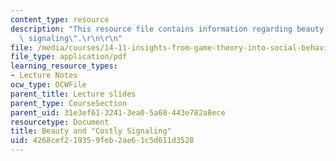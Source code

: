 ```yaml
---
content_type: resource
description: "This resource file contains information regarding beauty and \"costly\
  \ signaling\".\r\n\r\n"
file: /media/courses/14-11-insights-from-game-theory-into-social-behavior-fall-2013/4268cef219359feb2ae61c5d611d3528_MIT14_11F13_Costly_Signal.pdf
file_type: application/pdf
learning_resource_types:
- Lecture Notes
ocw_type: OCWFile
parent_title: Lecture slides
parent_type: CourseSection
parent_uid: 31e3ef61-3241-3ea0-5a68-443e782a8ece
resourcetype: Document
title: Beauty and "Costly Signaling"
uid: 4268cef2-1935-9feb-2ae6-1c5d611d3528
---
```

